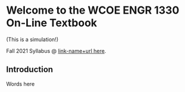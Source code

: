 # Welcome to the WCOE ENGR 1330 On-Line Textbook

(This is a simulation!)

 Fall 2021 Syllabus @ [link-name+url here](https:/#).
 
## Introduction
 
Words here
 
 


